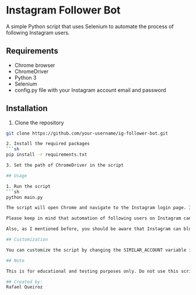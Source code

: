 # Instagram Follower Bot
A simple Python script that uses Selenium to automate the process of following Instagram users.

## Requirements
- Chrome browser
- ChromeDriver
- Python 3
- Selenium
- config.py file with your Instagram account email and password

## Installation
1. Clone the repository
```sh
git clone https://github.com/your-username/ig-follower-bot.git

2. Install the required packages
```sh
pip install -r requirements.txt

3. Set the path of ChromeDriver in the script

## Usage

1. Run the script
```sh
python main.py

The script will open Chrome and navigate to the Instagram login page. It will then enter your email and password, log in, and navigate to the followers page of a similar account. Then it will follow all the followers of that account.

Please keep in mind that automation of following users on Instagram can be a violation of their terms of service. So you should make sure to read and understand the terms of service before interacting with any website using Selenium.

Also, as I mentioned before, you should be aware that Instagram can block your IP address after a certain number of requests are made within a short period of time. This is a common anti-scraping measure that websites use to prevent automation. So you should use a proxy server or a VPN to change your IP address and avoid getting blocked.

## Customization

You can customize the script by changing the SIMILAR_ACCOUNT variable in the script to the username of the account you want to follow the followers of.

## Note

This is for educational and testing purposes only. Do not use this script for any malicious activities.

## Created by:
Rafael Queiroz
